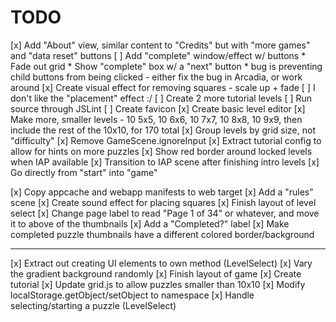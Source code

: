 # TODO

[x] Add "About" view, similar content to "Credits" but with "more games" and "data reset" buttons
[ ] Add "complete" window/effect w/ buttons
	* Fade out grid
	* Show "complete" box w/ a "next" button
	* bug is preventing child buttons from being clicked - either fix the bug in Arcadia, or work around
[x] Create visual effect for removing squares - scale up + fade
[ ] I don't like the "placement" effect :/
[ ] Create 2 more tutorial levels
[ ] Run source through JSLint
[ ] Create favicon
[x] Create basic level editor
[x] Make more, smaller levels - 10 5x5, 10 6x6, 10 7x7, 10 8x8, 10 9x9, then include the rest of the 10x10, for 170 total
[x] Group levels by grid size, not "difficulty"
[x] Remove GameScene.ignoreInput
[x] Extract tutorial config to allow for hints on more puzzles
[x] Show red border around locked levels when IAP available
[x] Transition to IAP scene after finishing intro levels
[x] Go directly from "start" into "game"

[x] Copy appcache and webapp manifests to web target
[x] Add a "rules" scene
[x] Create sound effect for placing squares
[x] Finish layout of level select
	[x] Change page label to read "Page 1 of 34" or whatever, and
		move it to above of the thumbnails
	[x] Add a "Completed?" label
	[x] Make completed puzzle thumbnails have a different colored border/background

-------------------

[x] Extract out creating UI elements to own method (LevelSelect)
[x] Vary the gradient background randomly
[x] Finish layout of game
[x] Create tutorial
[x] Update grid.js to allow puzzles smaller than 10x10
[x] Modify localStorage.getObject/setObject to namespace
[x] Handle selecting/starting a puzzle (LevelSelect)
